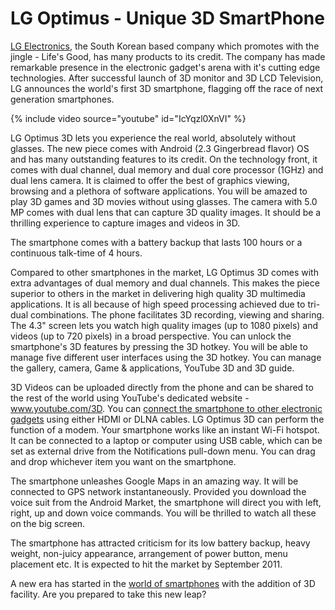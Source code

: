 # LG Optimus - Unique 3D SmartPhone

<a href="http://www.lg.com/">LG Electronics</a>, the South Korean based company which promotes with the jingle - Life's Good, has many products to its credit. The company has made remarkable presence in the electronic gadget's arena with it's cutting edge technologies. After successful launch of 3D monitor and 3D LCD Television, LG announces the world's first 3D smartphone, flagging off the race of next generation smartphones.

{% include video source="youtube" id="IcYqzl0XnVI" %}

LG Optimus 3D lets you experience the real world, absolutely without glasses. The new piece comes with Android (2.3 Gingerbread flavor) OS and has many outstanding features to its credit. On the technology front, it comes with dual channel, dual memory and dual core processor (1GHz) and dual lens camera. It is claimed to offer the best of graphics viewing, browsing and a plethora of software applications. You will be amazed to play 3D games and 3D movies without using glasses. The camera with 5.0 MP comes with dual lens that can capture 3D quality images. It should be a thrilling experience to capture images and videos in 3D. 

The smartphone comes with a battery backup that lasts 100 hours or a continuous talk-time of 4 hours. 

Compared to other smartphones in the market, LG Optimus 3D comes with extra advantages of dual memory and dual channels. This makes the piece superior to others in the market in delivering high quality 3D multimedia applications. It is all because of high speed processing achieved due to tri-dual combinations. The phone facilitates 3D recording, viewing and sharing. The 4.3" screen lets you watch high quality images (up to 1080 pixels) and videos (up to 720 pixels) in a broad perspective. You can unlock the smartphone's 3D features by pressing the 3D hotkey. You will be able to manage five different user interfaces using the 3D hotkey. You can manage the gallery, camera, Game & applications, YouTube 3D and 3D guide. 

3D Videos can be uploaded directly from the phone and can be shared to the rest of the world using YouTube's dedicated website - <a href="http://www.youtube.com/3D">www.youtube.com/3D</a>. You can <a href="http://www.computerworld.com/s/article/9217878/Coming_with_3D_Smartphones_from_Sprint_AT_T">connect the smartphone to other electronic gadgets</a> using either HDMI or DLNA cables. LG Optimus 3D can perform the function of a modem. Your smartphone works like an instant Wi-Fi hotspot. It can be connected to a laptop or computer using USB cable, which can be set as external drive from the Notifications pull-down menu. You can drag and drop whichever item you want on the smartphone. 

The smartphone unleashes Google Maps in an amazing way. It will be connected to GPS network instantaneously. Provided you download the voice suit from the Android Market, the smartphone will direct you with left, right, up and down voice commands. You will be thrilled to watch all these on the big screen. 

The smartphone has attracted criticism for its low battery backup, heavy weight, non-juicy appearance, arrangement of power button, menu placement etc. It is expected to hit the market by September 2011. 

A new era has started in the <a href="http://www.pcworld.com/article/223137/3d_smartphones_gamechanger_or_gimmick.html">world of smartphones</a> with the addition of 3D facility. Are you prepared to take this new leap?
